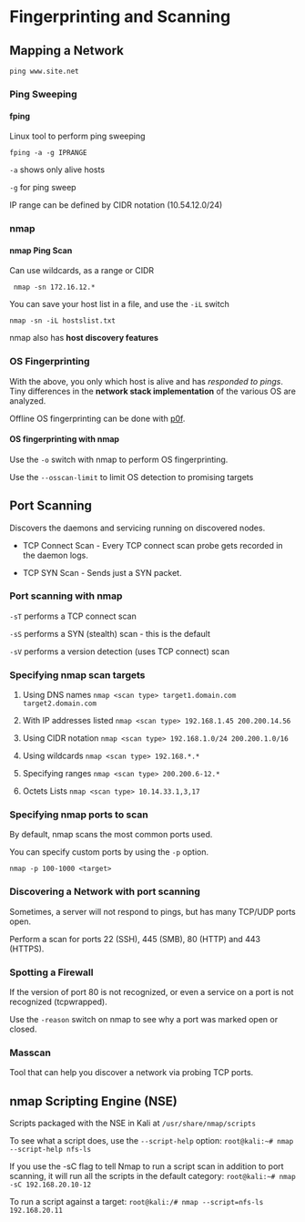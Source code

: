 # Fingerprinting and Scanning

## Mapping a Network
```ping www.site.net```

### Ping Sweeping

#### fping
Linux tool to perform ping sweeping

```fping -a -g IPRANGE```

```-a``` shows only alive hosts

```-g``` for ping sweep

IP range can be defined by CIDR notation (10.54.12.0/24)

### nmap

#### nmap Ping Scan
Can use wildcards, as a range or CIDR

``` nmap -sn 172.16.12.*```

You can save your host list in a file, and use the ```-iL``` switch

```nmap -sn -iL hostslist.txt```

nmap also has **host discovery features**

### OS Fingerprinting
With the above, you only which host is alive and has *responded to pings*. Tiny differences in the **network stack implementation** of the various OS are analyzed.

Offline OS fingerprinting can be done with [p0f](http://lcamtuf.coredump.cx/p0f3/).

#### OS fingerprinting with nmap

Use the ```-o``` switch with nmap to perform OS fingerprinting.

Use the ```--osscan-limit``` to limit OS detection to promising targets

## Port Scanning
Discovers the daemons and servicing running on discovered nodes.

- TCP Connect Scan - Every TCP connect scan probe gets recorded in the daemon logs.

- TCP SYN Scan - Sends just a SYN packet.

### Port scanning with nmap
```-sT``` performs a TCP connect scan

```-sS``` performs a SYN (stealth) scan - this is the default

```-sV``` performs a version detection (uses TCP connect) scan

### Specifying nmap scan targets
1. Using DNS names
```nmap <scan type> target1.domain.com target2.domain.com```

2. With IP addresses listed
```nmap <scan type> 192.168.1.45 200.200.14.56```

3. Using CIDR notation
```nmap <scan type> 192.168.1.0/24 200.200.1.0/16```

4. Using wildcards
```nmap <scan type> 192.168.*.*```

5. Specifying ranges
```nmap <scan type> 200.200.6-12.*```

6. Octets Lists
```nmap <scan type> 10.14.33.1,3,17```

### Specifying nmap ports to scan
By default, nmap scans the most common ports used.

You can specify custom ports by using the ```-p``` option.

```nmap -p 100-1000 <target>```

### Discovering a Network with port scanning
Sometimes, a server will not respond to pings, but has many TCP/UDP ports open.

Perform a scan for ports 22 (SSH), 445 (SMB), 80 (HTTP) and 443 (HTTPS).

### Spotting a Firewall
If the version of port 80 is not recognized, or even a service on a port is not recognized (tcpwrapped).

Use the ```-reason``` switch on nmap to see why a port was marked open or closed.

### Masscan
Tool that can help you discover a network via probing TCP ports.

## nmap Scripting Engine (NSE)
Scripts packaged with the NSE in Kali at `/usr/share/nmap/scripts`

To see what a script does, use the `--script-help` option: 
`root@kali:~# nmap --script-help nfs-ls`

If you use the -sC flag to tell Nmap to run a script scan in addition to port scanning, it will run all the scripts in the default category: 
`root@kali:~# nmap -sC 192.168.20.10-12`

To run a script against a target: 
`root@kali:/# nmap --script=nfs-ls 192.168.20.11`

